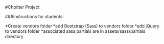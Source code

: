 #Chpitter Project

###instructions for students:

*Create vendors folder
*add Bootstrap (Sass) to vendors folder
*add jQuery to vendors folder
*associated sass partials are in assets/sass/partials directory
